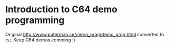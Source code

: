 # Introduction to C64 demo programming

Original http://www.puterman.se/demo_prog/demo_prog.html converted to rst. Keep C64 demos comming :)
